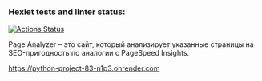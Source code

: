 ### Hexlet tests and linter status:
[![Actions Status](https://github.com/tpl-86/python-project-83/actions/workflows/hexlet-check.yml/badge.svg)](https://github.com/tpl-86/python-project-83/actions)

Page Analyzer – это сайт, который анализирует указанные страницы на SEO-пригодность по аналогии с PageSpeed Insights.

https://python-project-83-n1p3.onrender.com